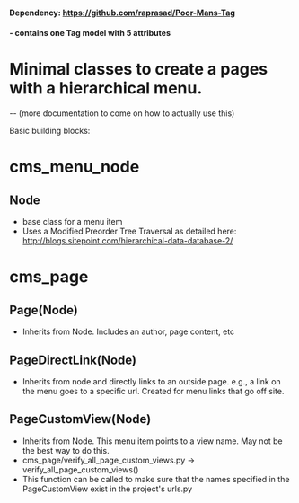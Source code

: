 #### Dependency: https://github.com/raprasad/Poor-Mans-Tag
#### 	- contains one Tag model with 5 attributes


# Minimal classes to create a pages with a hierarchical menu.
-- (more documentation to come on how to actually use this)

Basic building blocks:

# cms_menu_node
## Node 
* base class for a menu item
* Uses a Modified Preorder Tree Traversal as detailed here: http://blogs.sitepoint.com/hierarchical-data-database-2/	

# cms_page
## Page(Node)
* Inherits from Node.  Includes an author, page content, etc

## PageDirectLink(Node)
* Inherits from node and directly links to an outside page. e.g., a link on the menu goes to a specific url.  Created for menu links that go off site.

## PageCustomView(Node)
* Inherits from Node.  This menu item points to a view name.  May not be the best way to do this.
* cms_page/verify_all_page_custom_views.py -> verify_all_page_custom_views()
* This function can be called to make sure that the names specified in the PageCustomView exist in the project's urls.py

